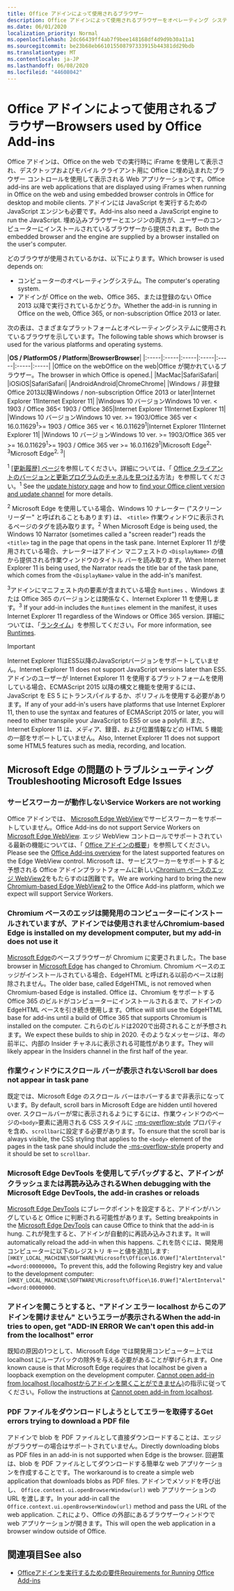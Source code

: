 ```yaml
---
title: Office アドインによって使用されるブラウザー
description: Office アドインによって使用されるブラウザーをオペレーティング システムおよび Office バージョンが決定する方法を指定します。
ms.date: 06/01/2020
localization_priority: Normal
ms.openlocfilehash: 2dc66439ff4ab7f9bee148168df4d9d9b30a11a1
ms.sourcegitcommit: be23b68eb661015508797333915b44381dd29bdb
ms.translationtype: MT
ms.contentlocale: ja-JP
ms.lasthandoff: 06/08/2020
ms.locfileid: "44608042"
---
```

# <a name="browsers-used-by-office-add-ins"></a><span data-ttu-id="46ba8-103">Office アドインによって使用されるブラウザー</span><span class="sxs-lookup"><span data-stu-id="46ba8-103">Browsers used by Office Add-ins</span></span>

<span data-ttu-id="46ba8-104">Office アドインは、Office on the web での実行時に iFrame を使用して表示され、デスクトップおよびモバイル クライアント用に Office に埋め込まれたブラウザー コントロールを使用して表示される Web アプリケーションです。</span><span class="sxs-lookup"><span data-stu-id="46ba8-104">Office add-ins are web applications that are displayed using iFrames when running in Office on the web and using embedded browser controls in Office for desktop and mobile clients.</span></span> <span data-ttu-id="46ba8-105">アドインには JavaScript を実行するための JavaScript エンジンも必要です。</span><span class="sxs-lookup"><span data-stu-id="46ba8-105">Add-ins also need a JavaScript engine to run the JavaScript.</span></span> <span data-ttu-id="46ba8-106">埋め込みブラウザーとエンジンの両方が、ユーザーのコンピューターにインストールされているブラウザーから提供されます。</span><span class="sxs-lookup"><span data-stu-id="46ba8-106">Both the embedded browser and the engine are supplied by a browser installed on the user's computer.</span></span>

<span data-ttu-id="46ba8-107">どのブラウザが使用されているかは、以下によります。</span><span class="sxs-lookup"><span data-stu-id="46ba8-107">Which browser is used depends on:</span></span>

- <span data-ttu-id="46ba8-108">コンピューターのオペレーティングシステム。</span><span class="sxs-lookup"><span data-stu-id="46ba8-108">The computer's operating system.</span></span>
- <span data-ttu-id="46ba8-109">アドインが Office on the web、Office 365、または登録のない Office 2013 以降で実行されているかどうか。</span><span class="sxs-lookup"><span data-stu-id="46ba8-109">Whether the add-in is running in Office on the web, Office 365, or non-subscription Office 2013 or later.</span></span>

<span data-ttu-id="46ba8-110">次の表は、さまざまなプラットフォームとオペレーティングシステムに使用されているブラウザを示しています。</span><span class="sxs-lookup"><span data-stu-id="46ba8-110">The following table shows which browser is used for the various platforms and operating systems.</span></span>

|<span data-ttu-id="46ba8-111">**OS / Platform**</span><span class="sxs-lookup"><span data-stu-id="46ba8-111">**OS / Platform**</span></span>|<span data-ttu-id="46ba8-112">**Browser**</span><span class="sxs-lookup"><span data-stu-id="46ba8-112">**Browser**</span></span>|
|:-----|:-----|:-----|:-----|:-----|:-----|:-----|
|<span data-ttu-id="46ba8-113">Office on the web</span><span class="sxs-lookup"><span data-stu-id="46ba8-113">Office on the web</span></span>|<span data-ttu-id="46ba8-114">Office が開かれているブラウザー。</span><span class="sxs-lookup"><span data-stu-id="46ba8-114">The browser in which Office is opened.</span></span>|
|<span data-ttu-id="46ba8-115">Mac</span><span class="sxs-lookup"><span data-stu-id="46ba8-115">Mac</span></span>|<span data-ttu-id="46ba8-116">Safari</span><span class="sxs-lookup"><span data-stu-id="46ba8-116">Safari</span></span>|
|<span data-ttu-id="46ba8-117">iOS</span><span class="sxs-lookup"><span data-stu-id="46ba8-117">iOS</span></span>|<span data-ttu-id="46ba8-118">Safari</span><span class="sxs-lookup"><span data-stu-id="46ba8-118">Safari</span></span>|
|<span data-ttu-id="46ba8-119">Android</span><span class="sxs-lookup"><span data-stu-id="46ba8-119">Android</span></span>|<span data-ttu-id="46ba8-120">Chrome</span><span class="sxs-lookup"><span data-stu-id="46ba8-120">Chrome</span></span>|
|<span data-ttu-id="46ba8-121">Windows / 非登録 Office 2013以降</span><span class="sxs-lookup"><span data-stu-id="46ba8-121">Windows / non-subscription Office 2013 or later</span></span>|<span data-ttu-id="46ba8-122">Internet Explorer 11</span><span class="sxs-lookup"><span data-stu-id="46ba8-122">Internet Explorer 11</span></span>|
|<span data-ttu-id="46ba8-123">Windows 10 バージョン</span><span class="sxs-lookup"><span data-stu-id="46ba8-123">Windows 10 ver.</span></span> <span data-ttu-id="46ba8-124">< 1903 / Office 365</span><span class="sxs-lookup"><span data-stu-id="46ba8-124">< 1903 / Office 365</span></span>|<span data-ttu-id="46ba8-125">Internet Explorer 11</span><span class="sxs-lookup"><span data-stu-id="46ba8-125">Internet Explorer 11</span></span>|
|<span data-ttu-id="46ba8-126">Windows 10 バージョン</span><span class="sxs-lookup"><span data-stu-id="46ba8-126">Windows 10 ver.</span></span> <span data-ttu-id="46ba8-127">>= 1903/Office 365 ver < 16.0.11629<sup>1</sup></span><span class="sxs-lookup"><span data-stu-id="46ba8-127">>= 1903 / Office 365 ver < 16.0.11629<sup>1</sup></span></span>|<span data-ttu-id="46ba8-128">Internet Explorer 11</span><span class="sxs-lookup"><span data-stu-id="46ba8-128">Internet Explorer 11</span></span>|
|<span data-ttu-id="46ba8-129">Windows 10 バージョン</span><span class="sxs-lookup"><span data-stu-id="46ba8-129">Windows 10 ver.</span></span> <span data-ttu-id="46ba8-130">>= 1903/Office 365 ver >= 16.0.11629<sup>1</sup></span><span class="sxs-lookup"><span data-stu-id="46ba8-130">>= 1903 / Office 365 ver >= 16.0.11629<sup>1</sup></span></span>|<span data-ttu-id="46ba8-131">Microsoft Edge<sup>2、3</sup></span><span class="sxs-lookup"><span data-stu-id="46ba8-131">Microsoft Edge<sup>2, 3</sup></span></span>|

<span data-ttu-id="46ba8-132"><sup>1</sup> [[更新履歴] ページ](/officeupdates/update-history-office365-proplus-by-date)を参照してください。詳細については、「 [Office クライアントのバージョンと更新プログラムのチャネルを見つける](https://support.office.com/article/What-version-of-Office-am-I-using-932788b8-a3ce-44bf-bb09-e334518b8b19)方法」を参照してください。</span><span class="sxs-lookup"><span data-stu-id="46ba8-132"><sup>1</sup> See the [update history page](/officeupdates/update-history-office365-proplus-by-date) and how to [find your Office client version and update channel](https://support.office.com/article/What-version-of-Office-am-I-using-932788b8-a3ce-44bf-bb09-e334518b8b19) for more details.</span></span>

<span data-ttu-id="46ba8-133"><sup>2</sup> Microsoft Edge を使用している場合、Windows 10 ナレーター ("スクリーンリーダー" と呼ばれることもあります) は、 `<title>` 作業ウィンドウに表示されるページのタグを読み取ります。</span><span class="sxs-lookup"><span data-stu-id="46ba8-133"><sup>2</sup> When Microsoft Edge is being used, the Windows 10 Narrator (sometimes called a "screen reader") reads the `<title>` tag in the page that opens in the task pane.</span></span> <span data-ttu-id="46ba8-134">Internet Explorer 11 が使用されている場合、ナレーターはアドイン マニフェストの `<DisplayName>` の値から提供される作業ウィンドウのタイトル バーを読み取ります。</span><span class="sxs-lookup"><span data-stu-id="46ba8-134">When Internet Explorer 11 is being used, the Narrator reads the title bar of the task pane, which comes from the `<DisplayName>` value in the add-in's manifest.</span></span>

<span data-ttu-id="46ba8-135"><sup>3</sup>アドインにマニフェスト内の要素が含まれている場合 `Runtimes` 、Windows または Office 365 のバージョンとは関係なく、Internet Explorer 11 を使用します。</span><span class="sxs-lookup"><span data-stu-id="46ba8-135"><sup>3</sup> If your add-in includes the `Runtimes` element in the manifest, it uses Internet Explorer 11 regardless of the Windows or Office 365 version.</span></span> <span data-ttu-id="46ba8-136">詳細については、「[ランタイム](../reference/manifest/runtimes.md)」を参照してください。</span><span class="sxs-lookup"><span data-stu-id="46ba8-136">For more information, see [Runtimes](../reference/manifest/runtimes.md).</span></span>

> [!IMPORTANT]
> <span data-ttu-id="46ba8-137">Internet Explorer 11はES5以降のJavaScriptバージョンをサポートしていません。</span><span class="sxs-lookup"><span data-stu-id="46ba8-137">Internet Explorer 11 does not support JavaScript versions later than ES5.</span></span> <span data-ttu-id="46ba8-138">アドインのユーザーが Internet Explorer 11 を使用するプラットフォームを使用している場合、ECMAScript 2015 以降の構文と機能を使用するには、JavaScript を ES 5 にトランスパイルするか、ポリフィルを使用する必要があります。</span><span class="sxs-lookup"><span data-stu-id="46ba8-138">If any of your add-in's users have platforms that use Internet Explorer 11, then to use the syntax and features of ECMAScript 2015 or later, you will need to either transpile your JavaScript to ES5 or use a polyfill.</span></span> <span data-ttu-id="46ba8-139">また、Internet Explorer 11 は、メディア、録音、および位置情報などの HTML 5 機能の一部をサポートしていません。</span><span class="sxs-lookup"><span data-stu-id="46ba8-139">Also, Internet Explorer 11 does not support some HTML5 features such as media, recording, and location.</span></span>

## <a name="troubleshooting-microsoft-edge-issues"></a><span data-ttu-id="46ba8-140">Microsoft Edge の問題のトラブルシューティング</span><span class="sxs-lookup"><span data-stu-id="46ba8-140">Troubleshooting Microsoft Edge Issues</span></span>

### <a name="service-workers-are-not-working"></a><span data-ttu-id="46ba8-141">サービスワーカーが動作しない</span><span class="sxs-lookup"><span data-stu-id="46ba8-141">Service Workers are not working</span></span>

<span data-ttu-id="46ba8-142">Office アドインでは、 [Microsoft Edge WebView](/microsoft-edge/hosting/webview)でサービスワーカーをサポートしていません。</span><span class="sxs-lookup"><span data-stu-id="46ba8-142">Office Add-ins do not support Service Workers on [Microsoft Edge WebView](/microsoft-edge/hosting/webview).</span></span> <span data-ttu-id="46ba8-143">エッジ WebView コントロールでサポートされている最新の機能については、「 [Office アドインの概要](../overview/office-add-ins.md)」を参照してください。</span><span class="sxs-lookup"><span data-stu-id="46ba8-143">Please see the [Office Add-ins overview](../overview/office-add-ins.md) for the latest supported features on the Edge WebView control.</span></span> <span data-ttu-id="46ba8-144">Microsoft は、サービスワーカーをサポートすると予想される Office アドインプラットフォームに新しい[Chromium ベースのエッジ WebView2](/microsoft-edge/hosting/webview2)をもたらすのは困難です。</span><span class="sxs-lookup"><span data-stu-id="46ba8-144">We are working hard to bring the new [Chromium-based Edge WebView2](/microsoft-edge/hosting/webview2) to the Office Add-ins platform, which we expect will support Service Workers.</span></span>

### <a name="chromium-based-edge-is-installed-on-my-development-computer-but-my-add-in-does-not-use-it"></a><span data-ttu-id="46ba8-145">Chromium ベースのエッジは開発用のコンピューターにインストールされていますが、アドインでは使用されません</span><span class="sxs-lookup"><span data-stu-id="46ba8-145">Chromium-based Edge is installed on my development computer, but my add-in does not use it</span></span>

<span data-ttu-id="46ba8-146">[Microsoft Edge](https://support.microsoft.com/help/4501095/download-the-new-microsoft-edge-based-on-chromium)のベースブラウザーが Chromium に変更されました。</span><span class="sxs-lookup"><span data-stu-id="46ba8-146">The base browser in [Microsoft Edge](https://support.microsoft.com/help/4501095/download-the-new-microsoft-edge-based-on-chromium) has changed to Chromium.</span></span> <span data-ttu-id="46ba8-147">Chromium ベースのエッジがインストールされている場合、EdgeHTML と呼ばれる以前のベースは削除されません。</span><span class="sxs-lookup"><span data-stu-id="46ba8-147">The older base, called EdgeHTML, is not removed when Chromium-based Edge is installed.</span></span> <span data-ttu-id="46ba8-148">Office は、Chromium をサポートする Office 365 のビルドがコンピューターにインストールされるまで、アドインの EdgeHTML ベースを引き続き使用します。</span><span class="sxs-lookup"><span data-stu-id="46ba8-148">Office will still use the EdgeHTML base for add-ins until a build of Office 365 that supports Chromium is installed on the computer.</span></span> <span data-ttu-id="46ba8-149">これらのビルドは2020で出荷されることが予想されます。</span><span class="sxs-lookup"><span data-stu-id="46ba8-149">We expect these builds to ship in 2020.</span></span> <span data-ttu-id="46ba8-150">そのようなメッセージは、年の前半に、内部の Insider チャネルに表示される可能性があります。</span><span class="sxs-lookup"><span data-stu-id="46ba8-150">They will likely appear in the Insiders channel in the first half of the year.</span></span>

### <a name="scroll-bar-does-not-appear-in-task-pane"></a><span data-ttu-id="46ba8-151">作業ウィンドウにスクロール バーが表示されない</span><span class="sxs-lookup"><span data-stu-id="46ba8-151">Scroll bar does not appear in task pane</span></span>

<span data-ttu-id="46ba8-152">既定では、Microsoft Edge のスクロール バーはホバーするまで非表示になっています。</span><span class="sxs-lookup"><span data-stu-id="46ba8-152">By default, scroll bars in Microsoft Edge are hidden until hovered over.</span></span> <span data-ttu-id="46ba8-153">スクロールバーが常に表示されるようにするには、作業ウィンドウのページの`<body>`要素に適用される CSS スタイルに [-ms-overflow-style](https://developer.mozilla.org/docs/Web/CSS/-ms-overflow-style) プロパティを含め、`scrollbar`に設定する必要があります。</span><span class="sxs-lookup"><span data-stu-id="46ba8-153">To ensure that the scroll bar is always visible, the CSS styling that applies to the `<body>` element of the pages in the task pane should include the [-ms-overflow-style](https://developer.mozilla.org/docs/Web/CSS/-ms-overflow-style) property and it should be set to `scrollbar`.</span></span> 

### <a name="when-debugging-with-the-microsoft-edge-devtools-the-add-in-crashes-or-reloads"></a><span data-ttu-id="46ba8-154">Microsoft Edge DevTools を使用してデバッグすると、アドインがクラッシュまたは再読み込みされる</span><span class="sxs-lookup"><span data-stu-id="46ba8-154">When debugging with the Microsoft Edge DevTools, the add-in crashes or reloads</span></span>

<span data-ttu-id="46ba8-155">[Microsoft Edge DevTools](https://www.microsoft.com/p/microsoft-edge-devtools-preview/9mzbfrmz0mnj?rtc=1&activetab=pivot%3Aoverviewtab) にブレークポイントを設定すると、アドインがハングしていると Office に判断される可能性があります。</span><span class="sxs-lookup"><span data-stu-id="46ba8-155">Setting breakpoints in the [Microsoft Edge DevTools](https://www.microsoft.com/p/microsoft-edge-devtools-preview/9mzbfrmz0mnj?rtc=1&activetab=pivot%3Aoverviewtab) can cause Office to think that the add-in is hung.</span></span> <span data-ttu-id="46ba8-156">これが発生すると、アドインが自動的に再読み込みされます。</span><span class="sxs-lookup"><span data-stu-id="46ba8-156">It will automatically reload the add-in when this happens.</span></span> <span data-ttu-id="46ba8-157">これを防ぐには、開発用コンピューターに以下のレジストリ キーと値を追加します: `[HKEY_LOCAL_MACHINE\SOFTWARE\Microsoft\Office\16.0\Wef]"AlertInterval"=dword:00000000`。</span><span class="sxs-lookup"><span data-stu-id="46ba8-157">To prevent this, add the following Registry key and value to the development computer: `[HKEY_LOCAL_MACHINE\SOFTWARE\Microsoft\Office\16.0\Wef]"AlertInterval"=dword:00000000`.</span></span>

### <a name="when-the-add-in-tries-to-open-get-add-in-error-we-cant-open-this-add-in-from-the-localhost-error"></a><span data-ttu-id="46ba8-158">アドインを開こうとすると、"アドイン エラー localhost からこのアドインを開けません" というエラーが表示される</span><span class="sxs-lookup"><span data-stu-id="46ba8-158">When the add-in tries to open, get "ADD-IN ERROR We can't open this add-in from the localhost" error</span></span>

<span data-ttu-id="46ba8-159">既知の原因の1つとして、Microsoft Edge では開発用コンピューター上では localhost にループバックの除外を与える必要があることが挙げられます。</span><span class="sxs-lookup"><span data-stu-id="46ba8-159">One known cause is that Microsoft Edge requires that localhost be given a loopback exemption on the development computer.</span></span> <span data-ttu-id="46ba8-160">[Cannot open add-in from localhost (localhostからアドインを開くことができません)](/office/troubleshoot/error-messages/cannot-open-add-in-from-localhost)の指示に従ってください。</span><span class="sxs-lookup"><span data-stu-id="46ba8-160">Follow the instructions at [Cannot open add-in from localhost](/office/troubleshoot/error-messages/cannot-open-add-in-from-localhost).</span></span>

### <a name="get-errors-trying-to-download-a-pdf-file"></a><span data-ttu-id="46ba8-161">PDF ファイルをダウンロードしようとしてエラーを取得する</span><span class="sxs-lookup"><span data-stu-id="46ba8-161">Get errors trying to download a PDF file</span></span>

<span data-ttu-id="46ba8-162">アドインで blob を PDF ファイルとして直接ダウンロードすることは、エッジがブラウザーの場合はサポートされていません。</span><span class="sxs-lookup"><span data-stu-id="46ba8-162">Directly downloading blobs as PDF files in an add-in is not supported when Edge is the browser.</span></span> <span data-ttu-id="46ba8-163">回避策は、blob を PDF ファイルとしてダウンロードする簡単な web アプリケーションを作成することです。</span><span class="sxs-lookup"><span data-stu-id="46ba8-163">The workaround is to create a simple web application that downloads blobs as PDF files.</span></span> <span data-ttu-id="46ba8-164">アドインでメソッドを呼び出し、 `Office.context.ui.openBrowserWindow(url)` web アプリケーションの URL を渡します。</span><span class="sxs-lookup"><span data-stu-id="46ba8-164">In your add-in call the `Office.context.ui.openBrowserWindow(url)` method and pass the URL of the web application.</span></span> <span data-ttu-id="46ba8-165">これにより、Office の外部にあるブラウザーウィンドウで web アプリケーションが開きます。</span><span class="sxs-lookup"><span data-stu-id="46ba8-165">This will open the web application in a browser window outside of Office.</span></span>

## <a name="see-also"></a><span data-ttu-id="46ba8-166">関連項目</span><span class="sxs-lookup"><span data-stu-id="46ba8-166">See also</span></span>

- [<span data-ttu-id="46ba8-167">Officeアドインを実行するための要件</span><span class="sxs-lookup"><span data-stu-id="46ba8-167">Requirements for Running Office Add-ins</span></span>](requirements-for-running-office-add-ins.md)
